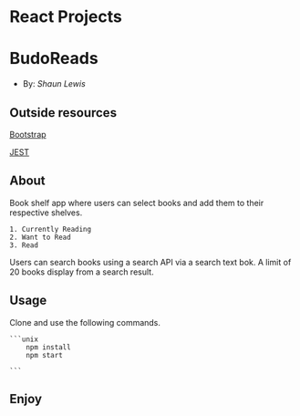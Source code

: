# React Projects

# BudoReads
+ By: *Shaun Lewis*

## Outside resources

[Bootstrap](https://getbootstrap.com/)

[JEST](https://jestjs.io/)

## About
Book shelf app where users can select books and add them to their respective shelves.

    1. Currently Reading
    2. Want to Read
    3. Read

Users can search books using a search API via a search text bok. A limit of 20 books display from a search result.


## Usage
Clone and use the following commands.

    ```unix
        npm install
        npm start

    ```

## Enjoy


